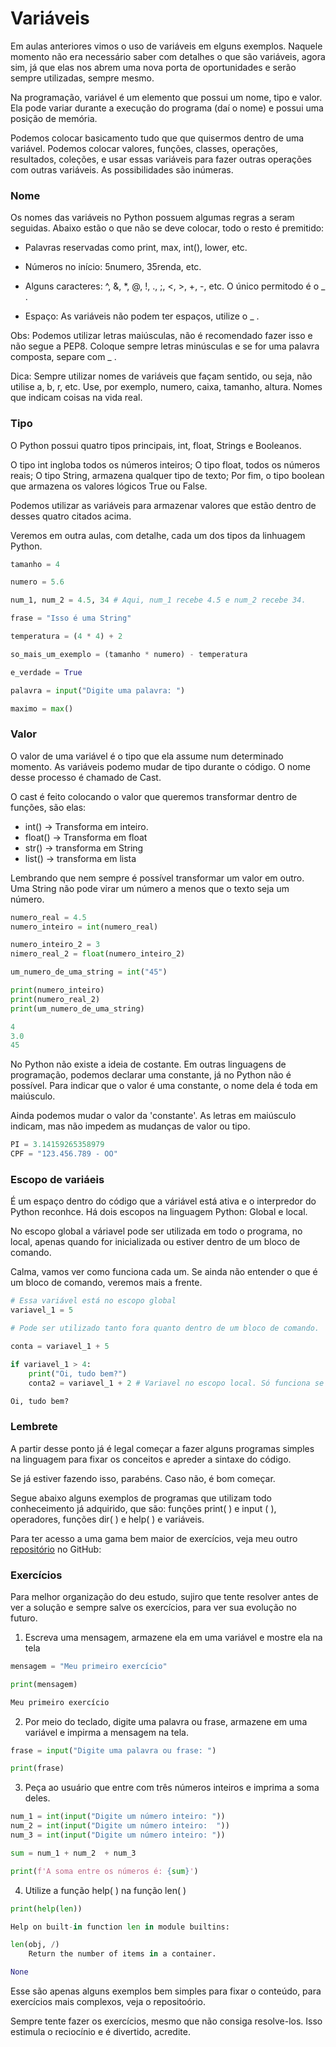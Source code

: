 # Variáveis

Em aulas anteriores vimos o uso de variáveis em elguns exemplos. Naquele momento não era
necessário saber com detalhes o que são variáveis, agora sim, já que elas nos abrem uma
nova porta de oportunidades e serão sempre utilizadas, sempre mesmo.

Na programação, variável é um elemento que possui um nome, tipo e valor. Ela pode variar
durante a execução do programa (daí o nome) e possui uma posição de memória.

Podemos colocar basicamento tudo que que quisermos dentro de uma variável. Podemos colocar valores, funções, classes, operações, resultados, coleções, e usar essas variáveis para fazer outras operações com outras variáveis. As possibilidades são inúmeras.

### Nome

Os nomes das variáveis no Python possuem algumas regras a seram seguidas. Abaixo estão o que não se deve colocar, todo o resto é premitido:

* Palavras reservadas como print, max, int(), lower, etc.

* Números no início: 5numero, 35renda, etc.

* Alguns caracteres: ^, &, *, @, !, ., ;, <, >, +, -, etc. O único permitodo é o _ .

* Espaço: As variáveis não podem ter espaços, utilize o _ .

Obs: Podemos utilizar letras maiúsculas, não é recomendado fazer isso e não segue a PEP8. Coloque sempre letras minúsculas e se for uma palavra composta, separe com _ .

Dica: Sempre utilizar nomes de variáveis que façam sentido, ou seja, não utilise a, b, r, etc. Use, por exemplo, numero, caixa, tamanho, altura. Nomes que indicam coisas na vida real.

### Tipo

O Python possui quatro tipos principais, int, float, Strings e Booleanos.

O tipo int ingloba todos os números inteiros; O tipo float, todos os números reais; O tipo
String, armazena qualquer tipo de texto; Por fim, o tipo boolean que armazena os valores lógicos True ou False.

Podemos utilizar as variáveis para armazenar valores que estão dentro de desses quatro citados acima.

Veremos em outra aulas, com detalhe, cada um dos tipos da linhuagem Python.

```python
tamanho = 4

numero = 5.6

num_1, num_2 = 4.5, 34 # Aqui, num_1 recebe 4.5 e num_2 recebe 34.

frase = "Isso é uma String"

temperatura = (4 * 4) + 2

so_mais_um_exemplo = (tamanho * numero) - temperatura

e_verdade = True

palavra = input("Digite uma palavra: ")

maximo = max()

```

### Valor

O valor de uma variável é o tipo que ela assume num determinado momento. As variáveis podemo mudar de tipo durante o código. O nome desse processo é chamado de Cast.

O cast é feito colocando o valor que queremos transformar dentro de funções, são elas:

* int() -> Transforma em inteiro.
* float() -> Transforma em float
* str() -> transforma em String
* list() -> transforma em lista

Lembrando que nem sempre é possível transformar um valor em outro. Uma String não pode virar um número a menos que o texto seja um número.

```python
numero_real = 4.5
numero_inteiro = int(numero_real)

numero_inteiro_2 = 3
nimero_real_2 = float(numero_inteiro_2)

um_numero_de_uma_string = int("45")

print(numero_inteiro)
print(numero_real_2)
print(um_numero_de_uma_string)
```

```python
4
3.0
45
```

No Python não existe a ideia de costante. Em outras linguagens de programação, podemos declarar uma constante, já no Python não é possível. Para indicar que o valor é uma constante, o nome dela é toda em maiúsculo.

Ainda podemos mudar o valor da 'constante'. As letras em maiúsculo indicam, mas não impedem as mudanças de valor ou tipo.

```python
PI = 3.14159265358979
CPF = "123.456.789 - OO"
```

### Escopo de variáeis

É um espaço dentro do código que a váriável está ativa e o interpredor do Python reconhce. Há dois escopos na linguagem Python:
Global e local. 

No escopo global a váriavel pode ser utilizada em todo o programa,
no local, apenas quando for inicializada ou estiver dentro de um bloco de comando. 

Calma, vamos ver como funciona cada um. Se ainda não entender o que é um bloco de comando, veremos mais a frente.

``` Python
# Essa variável está no escopo global
variavel_1 = 5

# Pode ser utilizado tanto fora quanto dentro de um bloco de comando.

conta = variavel_1 + 5

if variavel_1 > 4:
    print("Oi, tudo bem?")
    conta2 = variavel_1 + 2 # Variavel no escopo local. Só funciona se o bloco de comando for ativado. Como variavel_1 é maior que 5, a estrutura condicional irá funcionar.

```

``` Python
Oi, tudo bem?
```

### Lembrete

A partir desse ponto já é legal começar a fazer alguns programas simples na linguagem para
fixar os conceitos e apreder a sintaxe do código.

Se já estiver fazendo isso, parabéns. Caso não, é bom começar.

Segue abaixo alguns exemplos de programas que utilizam todo conheceimento já adquirido, que
são: funções print( ) e input ( ), operadores, funções dir( ) e help( ) e variáveis.

Para ter acesso a uma gama bem maior de exercícios, veja meu outro [repositório](https://github.com/Gabriel-Cavalcanti/Exercicios) no GitHub:

### Exercícios

Para melhor organização do deu estudo, sujiro que tente resolver antes de ver a solução e
sempre salve os exercícios, para ver sua evolução no futuro.

1) Escreva uma mensagem, armazene ela em uma variável e mostre ela na tela

```python
mensagem = "Meu primeiro exercício"

print(mensagem)

```

```python
Meu primeiro exercício
```

2) Por meio do teclado, digite uma palavra ou frase, armazene em uma variável e impirma a
mensagem na tela.

```python
frase = input("Digite uma palavra ou frase: ")

print(frase)

```

3) Peça ao usuário que entre com três números inteiros e imprima a soma deles.

```python
num_1 = int(input("Digite um número inteiro: "))
num_2 = int(input("Digite um número inteiro:  "))
num_3 = int(input("Digite um número inteiro: "))

sum = num_1 + num_2  + num_3

print(f'A soma entre os números é: {sum}')

```

4) Utilize a função help( ) na função len( )

```python
print(help(len))

```

```python
Help on built-in function len in module builtins:

len(obj, /)
    Return the number of items in a container.

None
```

Esse são apenas alguns exemplos bem simples para fixar o conteúdo, para exercícios mais
complexos, veja o repositoório.

Sempre tente fazer os exercícios, mesmo que não consiga resolve-los. Isso estimula o reciocínio e é divertido, acredite.
